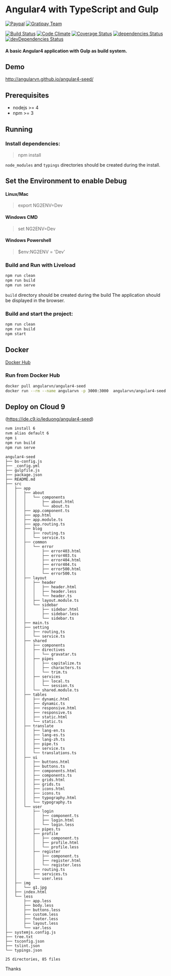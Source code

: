 # Angular4 with TypeScript and Gulp

[![Paypal](https://img.shields.io/badge/donate-paypal-blue.svg)](https://goo.gl/mgesnb)
[![Gratipay Team](https://img.shields.io/badge/give-a%20cup%20of%20coffee-b35900.svg)](https://gratipay.com/Angular-VN)

[![Build Status](https://travis-ci.org/AngularVN/angular4-seed.svg?branch=master)](https://travis-ci.org/AngularVN/angular4-seed)
[![Code Climate](https://codeclimate.com/github/AngularVN/angular4-seed/badges/gpa.svg)](https://codeclimate.com/github/AngularVN/angular4-seed)
[![Coverage Status](https://coveralls.io/repos/github/AngularVN/angular4-seed/badge.svg)](https://coveralls.io/github/AngularVN/angular4-seed)
[![dependencies Status](https://david-dm.org/AngularVN/angular4-seed/status.svg)](https://david-dm.org/AngularVN/angular4-seed)
[![devDependencies Status](https://david-dm.org/AngularVN/angular4-seed/dev-status.svg)](https://david-dm.org/AngularVN/angular4-seed?type=dev)

#### A basic Angular4 application with Gulp as build system.

Demo
----
http://angularvn.github.io/angular4-seed/


Prerequisites
-------------

- nodejs >= 4
- npm >= 3

Running
-------

### Install dependencies:

> npm install

`node_modules` and `typings` directories should be created during the install.


Set the Environment to enable Debug
-------

#### Linux/Mac

> export NG2ENV=Dev


#### Windows CMD

> set NG2ENV=Dev


#### Windows Powershell

> $env:NG2ENV = 'Dev'


### Build and Run with Liveload

```bash
npm run clean
npm run build
npm run serve
```

`build` directory should be created during the build
The application should be displayed in the browser.


### Build and start the project:

```bash
npm run clean
npm run build
npm start
```
## Docker   

[Docker Hub](https://hub.docker.com/r/angularvn/angular4-seed/)       

### Run from Docker Hub
```bash
docker pull angularvn/angular4-seed
docker run --rm --name angularvn -p 3000:3000  angularvn/angular4-seed
```

## Deploy on Cloud 9
(https://ide.c9.io/leduong/angular4-seed)

```bash
nvm install 6
nvm alias default 6
npm i
npm run build
npm run serve
```

```
angular4-seed
├── bs-config.js
├── _config.yml
├── gulpfile.js
├── package.json
├── README.md
├── src
│   ├── app
│   │   ├── about
│   │   │   └── components
│   │   │       ├── about.html
│   │   │       └── about.ts
│   │   ├── app.component.ts
│   │   ├── app.html
│   │   ├── app.module.ts
│   │   ├── app.routing.ts
│   │   ├── blog
│   │   │   ├── routing.ts
│   │   │   └── service.ts
│   │   ├── common
│   │   │   └── error
│   │   │       ├── error403.html
│   │   │       ├── error403.ts
│   │   │       ├── error404.html
│   │   │       ├── error404.ts
│   │   │       ├── error500.html
│   │   │       └── error500.ts
│   │   ├── layout
│   │   │   ├── header
│   │   │   │   ├── header.html
│   │   │   │   ├── header.less
│   │   │   │   └── header.ts
│   │   │   ├── layout.module.ts
│   │   │   └── sidebar
│   │   │       ├── sidebar.html
│   │   │       ├── sidebar.less
│   │   │       └── sidebar.ts
│   │   ├── main.ts
│   │   ├── setting
│   │   │   ├── routing,ts
│   │   │   └── service.ts
│   │   ├── shared
│   │   │   ├── components
│   │   │   ├── directives
│   │   │   │   └── gravatar.ts
│   │   │   ├── pipes
│   │   │   │   ├── capitalize.ts
│   │   │   │   ├── characters.ts
│   │   │   │   └── trim.ts
│   │   │   ├── services
│   │   │   │   ├── local.ts
│   │   │   │   └── session.ts
│   │   │   └── shared.module.ts
│   │   ├── tables
│   │   │   ├── dynamic.html
│   │   │   ├── dynamic.ts
│   │   │   ├── responsive.html
│   │   │   ├── responsive.ts
│   │   │   ├── static.html
│   │   │   └── static.ts
│   │   ├── translate
│   │   │   ├── lang-en.ts
│   │   │   ├── lang-es.ts
│   │   │   ├── lang-zh.ts
│   │   │   ├── pipe.ts
│   │   │   ├── service.ts
│   │   │   └── translations.ts
│   │   ├── ui
│   │   │   ├── buttons.html
│   │   │   ├── buttons.ts
│   │   │   ├── components.html
│   │   │   ├── components.ts
│   │   │   ├── grids.html
│   │   │   ├── grids.ts
│   │   │   ├── icons.html
│   │   │   ├── icons.ts
│   │   │   ├── typography.html
│   │   │   └── typography.ts
│   │   └── user
│   │       ├── login
│   │       │   ├── component.ts
│   │       │   ├── login.html
│   │       │   └── login.less
│   │       ├── pipes.ts
│   │       ├── profile
│   │       │   ├── component.ts
│   │       │   ├── profile.html
│   │       │   └── profile.less
│   │       ├── register
│   │       │   ├── component.ts
│   │       │   ├── register.html
│   │       │   └── register.less
│   │       ├── routing.ts
│   │       ├── services.ts
│   │       └── user.less
│   ├── img
│   │   └── g1.jpg
│   ├── index.html
│   └── less
│       ├── app.less
│       ├── body.less
│       ├── buttons.less
│       ├── custom.less
│       ├── footer.less
│       ├── layout.less
│       └── var.less
├── systemjs.config.js
├── tree.txt
├── tsconfig.json
├── tslint.json
└── typings.json

25 directories, 85 files
```

Thanks
